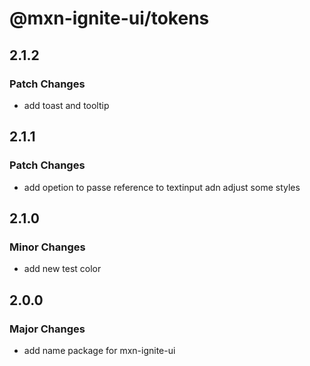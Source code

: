 # @mxn-ignite-ui/tokens

## 2.1.2

### Patch Changes

- add toast and tooltip

## 2.1.1

### Patch Changes

- add opetion to passe reference to textinput adn adjust some styles

## 2.1.0

### Minor Changes

- add new test color

## 2.0.0

### Major Changes

- add name package for mxn-ignite-ui
